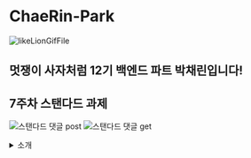 # ChaeRin-Park

![likeLionGifFile](https://github.com/LikeLion-at-CAU-12th/ChaeRin-Park/assets/162853583/da79b34c-b701-454c-9f7f-7a1f9aae5aa2)

## 멋쟁이 사자처럼 12기 백엔드 파트 박채린입니다!
## 7주차 스탠다드 과제
![스탠다드 댓글 post](https://github.com/LikeLion-at-CAU-12th/ChaeRin-Park/assets/166609121/84709abd-43d7-4848-8f35-749964b40dc0)
![스탠다드 댓글 get](https://github.com/LikeLion-at-CAU-12th/ChaeRin-Park/assets/166609121/406bc3bb-345e-4c40-9d69-ef0236cf0aa1)

<details>
<summary>소개</summary>
<div markdown="1">
소프트웨어학부 23학번 재학 중이고, 현재 2학년입니다!  
<span style="color:blue">☆2024년 갓생 살기 프로젝트 진행 중이고요☆</span>  
우선 멋사!!! 1순위로 두고 있고, 학과 내에서 홍보위원장도 맡고 있습니당  
올해는 정말 바쁘게 열심히 살아보려구요 ˙ᵕ˙  

우선 제 성격은,, 낯을 많이 가리지만 친해지면 누구보다 활발해집니다 ><  
말 걸어 주는 것만으로도 내적 친밀감이 상승하는 사람이에요 ♡  

취미는 사실 닌텐도인데, 최근에는 바빠서 잘 못한 것 같네요 ㅠ  
모동숲 소모임 만들까 고민 중입니당  

현재 C언어, Python을 다룰 줄 알고, JAVA는 배우고 있는 상태입니다 ㅎㅎ  
아직 부족한 점이 많아서 차근차근 채워나가는 중이에요!  

마무리는 어떻게할까 고민하다가 제가 키우고 있는 강아지 사진을 올리면 좋을 것 같아서 첨부합니다!
이름은 감자고요, 말티푸예요 ♥  
![감자](https://github.com/LikeLion-at-CAU-12th/ChaeRin-Park/assets/162853583/026d9269-440a-4f13-9e01-f657a4ead960)
귀엽죠? 말은 안 듣지만 정말 귀엽답니당  

멋사에서 많은 추억들 쌓아가고 싶습니다!  
제 소개글은 여기까지입니당
</div>
</details>